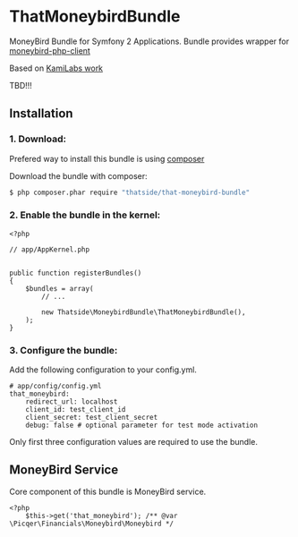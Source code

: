 ThatMoneybirdBundle
==================

MoneyBird Bundle for Symfony 2 Applications. Bundle provides wrapper for [moneybird-php-client](https://github.com/picqer/moneybird-php-client)

Based on [KamiLabs work](https://github.com/kamilabs/MoneyBirdApiBundle)

TBD!!!

Installation
-------------

### 1. Download:
Prefered way to install this bundle is using [composer](http://getcomposer.org)

Download the bundle with composer:
```bash
$ php composer.phar require "thatside/that-moneybird-bundle"
```
### 2. Enable the bundle in the kernel:

```
<?php

// app/AppKernel.php


public function registerBundles()
{
    $bundles = array(
        // ...

        new Thatside\MoneybirdBundle\ThatMoneybirdBundle(),
    );
}
```
### 3. Configure the bundle:

Add the following configuration to your config.yml.
```
# app/config/config.yml
that_moneybird:
    redirect_url: localhost
    client_id: test_client_id
    client_secret: test_client_secret
    debug: false # optional parameter for test mode activation
```

Only first three configuration values are required to use the bundle.


MoneyBird Service
--------------

Core component of this bundle is MoneyBird service.
```
<?php
    $this->get('that_moneybird'); /** @var \Picqer\Financials\Moneybird\Moneybird */
```

